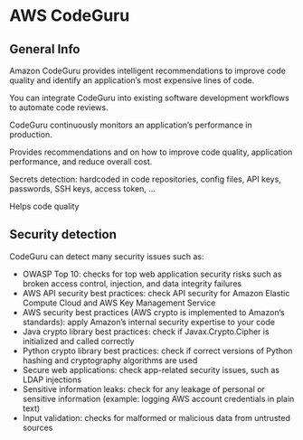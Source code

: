 # AWS CodeGuru

## General Info
Amazon CodeGuru provides intelligent recommendations to improve code quality and identify an application’s most expensive lines of code.

You can integrate CodeGuru into existing software development workflows to automate code reviews.

CodeGuru continuously monitors an application’s performance in production.

Provides recommendations and on how to improve code quality, application performance, and reduce overall cost.

Secrets detection: hardcoded in code repositories, config files, API keys, passwords, SSH keys, access token, ...

Helps code quality

## Security detection
CodeGuru can detect many security issues such as:

* OWASP Top 10: checks for top web application security risks such as broken access control, injection, and data integrity failures 
* AWS API security best practices: check API security for Amazon Elastic Compute Cloud and AWS Key Management Service 
* AWS security best practices (AWS crypto is implemented to Amazon’s standards): apply Amazon’s internal security expertise to your code 
* Java crypto library best practices: check if Javax.Crypto.Cipher is initialized and called correctly 
* Python crypto library best practices: check if correct versions of Python hashing and cryptography algorithms are used 
* Secure web applications: check app-related security issues, such as LDAP injections 
* Sensitive information leaks: check for any leakage of personal or sensitive information (example: logging AWS account credentials in plain text)
* Input validation: checks for malformed or malicious data from untrusted sources